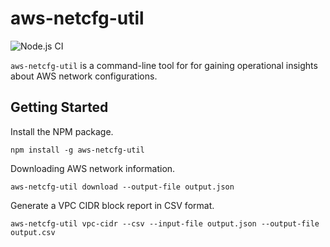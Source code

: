# aws-netcfg-util

![Node.js CI](https://github.com/spaceshaker/aws-netcfg-util/workflows/Node.js%20CI/badge.svg?branch=master)

`aws-netcfg-util` is a command-line tool for for gaining operational insights about AWS network configurations.

## Getting Started

Install the NPM package.
```
npm install -g aws-netcfg-util
```

Downloading AWS network information.

```
aws-netcfg-util download --output-file output.json
```

Generate a VPC CIDR block report in CSV format.

```
aws-netcfg-util vpc-cidr --csv --input-file output.json --output-file output.csv
```

